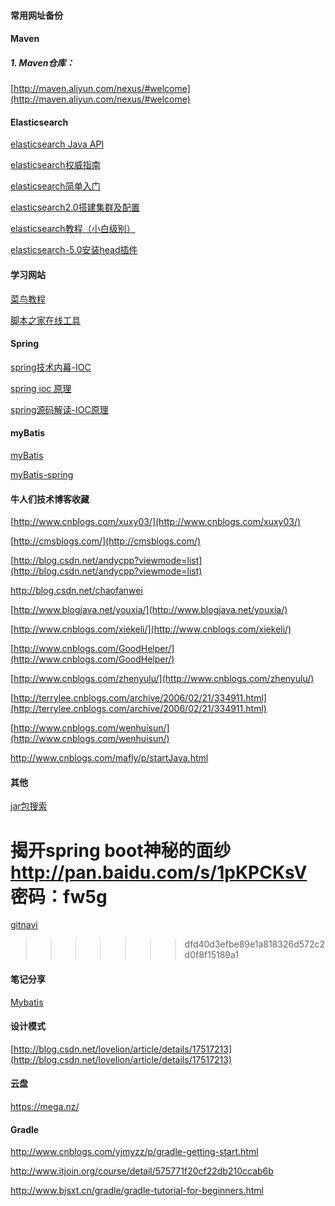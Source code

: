 #### 常用网址备份

#### Maven

##### 1. Maven仓库：

[http://maven.aliyun.com/nexus/#welcome](http://maven.aliyun.com/nexus/#welcome)



#### Elasticsearch

[elasticsearch Java API](https://www.elastic.co/guide/en/elasticsearch/client/index.html)

[elasticsearch权威指南](http://www.learnes.net/index.html)

[elasticsearch简单入门](https://www.oschina.net/translate/elasticsearch-getting-started)

[elasticsearch2.0搭建集群及配置](http://blog.csdn.net/he90227/article/details/49782145)

[elasticsearch教程（小白级别）](http://www.sojson.com/blog/81.html)

[elasticsearch-5.0安装head插件](http://www.cnblogs.com/xuxy03/p/6039999.html)





#### 学习网站

[菜鸟教程](http://www.runoob.com/)

[脚本之家在线工具](http://tools.jb51.net/)





#### Spring

[spring技术内幕-IOC](http://blog.csdn.net/yangdelong/article/details/4728488)

[spring ioc 原理](http://blog.csdn.net/it_man/article/details/4402245)

[spring源码解读-IOC原理](http://www.cnblogs.com/ITtangtang/p/3978349.html)



#### myBatis

[myBatis](http://www.mybatis.org/mybatis-3/zh/index.html)

[myBatis-spring](http://www.mybatis.org/spring/zh/index.html)



#### 牛人们技术博客收藏

[http://www.cnblogs.com/xuxy03/](http://www.cnblogs.com/xuxy03/)

[http://cmsblogs.com/](http://cmsblogs.com/)

[http://blog.csdn.net/andycpp?viewmode=list](http://blog.csdn.net/andycpp?viewmode=list)

http://blog.csdn.net/chaofanwei

[http://www.blogjava.net/youxia/](http://www.blogjava.net/youxia/)

[http://www.cnblogs.com/xiekeli/](http://www.cnblogs.com/xiekeli/)

[http://www.cnblogs.com/GoodHelper/](http://www.cnblogs.com/GoodHelper/)

[http://www.cnblogs.com/zhenyulu/](http://www.cnblogs.com/zhenyulu/)

[http://terrylee.cnblogs.com/archive/2006/02/21/334911.html](http://terrylee.cnblogs.com/archive/2006/02/21/334911.html)

[http://www.cnblogs.com/wenhuisun/](http://www.cnblogs.com/wenhuisun/)

http://www.cnblogs.com/mafly/p/startJava.html







#### 其他

[jar包搜索](http://www.cnblogs.com/xuxy03/)


揭开spring boot神秘的面纱
http://pan.baidu.com/s/1pKPCKsV 密码：fw5g
=======
[gitnavi](http://www.gitnavi.com/)
>>>>>>> dfd40d3efbe89e1a818326d572c2d0f8f15189a1





#### 笔记分享

[Mybatis](http://note.youdao.com/share/?id=a6219031d57859714de203246d2f884f&type=notebook#/)



#### 设计模式

[http://blog.csdn.net/lovelion/article/details/17517213](http://blog.csdn.net/lovelion/article/details/17517213)





#### 云盘

https://mega.nz/



#### Gradle

http://www.cnblogs.com/yjmyzz/p/gradle-getting-start.html

http://www.itjoin.org/course/detail/575771f20cf22db210ccab6b

http://www.bjsxt.cn/gradle/gradle-tutorial-for-beginners.html